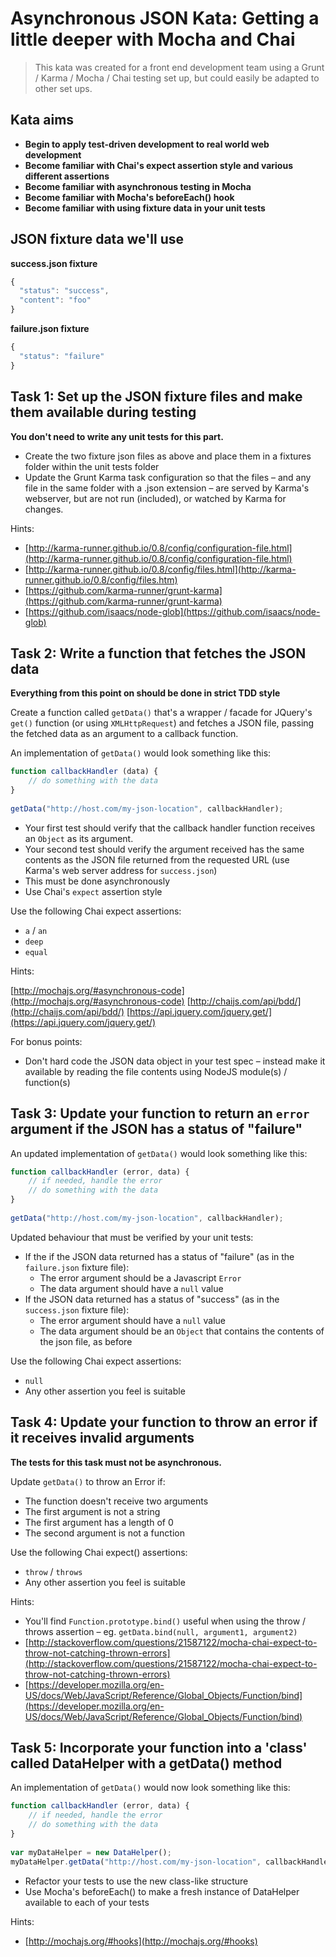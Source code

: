# Asynchronous JSON Kata: Getting a little deeper with Mocha and Chai

> This kata was created for a front end development team using a Grunt / Karma / Mocha / Chai testing set up, but could easily be adapted to other set ups.


## Kata aims

* **Begin to apply test-driven development to real world web development**
* **Become familiar with Chai's expect assertion style and various different assertions**
* **Become familiar with asynchronous testing in Mocha**
* **Become familiar with Mocha's beforeEach() hook**
* **Become familiar with using fixture data in your unit tests**

## JSON fixture data we'll use

**success.json fixture**

```js
{
  "status": "success",
  "content": "foo"
}
```

**failure.json fixture**

```js
{
  "status": "failure"
}
```

## Task 1: Set up the JSON fixture files and make them available during testing

**You don't need to write any unit tests for this part.**

* Create the two fixture json files as above and place them in a fixtures folder within the unit tests folder
* Update the Grunt Karma task configuration so that the files – and any file in the same folder with a .json extension – are served by Karma's webserver, but are not run (included), or watched by Karma for changes.

Hints:

* [http://karma-runner.github.io/0.8/config/configuration-file.html](http://karma-runner.github.io/0.8/config/configuration-file.html)
* [http://karma-runner.github.io/0.8/config/files.html](http://karma-runner.github.io/0.8/config/files.htm)
* [https://github.com/karma-runner/grunt-karma](https://github.com/karma-runner/grunt-karma)
* [https://github.com/isaacs/node-glob](https://github.com/isaacs/node-glob)

## Task 2: Write a function that fetches the JSON data

**Everything from this point on should be done in strict TDD style**

Create a function called `getData()` that's a wrapper / facade for JQuery's `get()` function (or using `XMLHttpRequest`) and fetches a JSON file, passing the fetched data as an argument to a callback function.

An implementation of `getData()` would look something like this:

```js
function callbackHandler (data) {
    // do something with the data
}
  
getData("http://host.com/my-json-location", callbackHandler);
```

* Your first test should verify that the callback handler function receives an `Object` as its argument.
* Your second test should verify the argument received has the same contents as the JSON file returned from the requested URL (use Karma's web server address for `success.json`)
* This must be done asynchronously
* Use Chai's `expect` assertion style

Use the following Chai expect assertions:

* `a` / `an`
* `deep`
* `equal`

Hints:

[http://mochajs.org/#asynchronous-code](http://mochajs.org/#asynchronous-code)
[http://chaijs.com/api/bdd/](http://chaijs.com/api/bdd/)
[https://api.jquery.com/jquery.get/](https://api.jquery.com/jquery.get/)

For bonus points:

* Don't hard code the JSON data object in your test spec – instead make it available by reading the file contents using NodeJS module(s) / function(s)

## Task 3: Update your function to return an `error` argument if the JSON has a status of "failure"

An updated implementation of `getData()` would look something like this:

```js
function callbackHandler (error, data) {
    // if needed, handle the error
    // do something with the data
}
  
getData("http://host.com/my-json-location", callbackHandler);
```

Updated behaviour that must be verified by your unit tests:

* If the if the JSON data returned has a status of "failure" (as in the `failure.json` fixture file):
	* The error argument should be a Javascript `Error`
	* The data argument should have a `null` value
* If the JSON data returned has a status of "success" (as in the `success.json` fixture file):
	* The error argument should have a `null` value
	* The data argument should be an `Object` that contains the contents of the json file, as before

Use the following Chai expect assertions:

* `null`
* Any other assertion you feel is suitable

## Task 4: Update your function to throw an error if it receives invalid arguments

**The tests for this task must not be asynchronous.**

Update `getData()` to throw an Error if:

* The function doesn't receive two arguments
* The first argument is not a string
* The first argument has a length of 0
* The second argument is not a function

Use the following Chai expect() assertions:

* `throw` / `throws`
* Any other assertion you feel is suitable

Hints:

* You'll find `Function.prototype.bind()` useful when using the throw / throws assertion – eg. `getData.bind(null, argument1, argument2)`
* [http://stackoverflow.com/questions/21587122/mocha-chai-expect-to-throw-not-catching-thrown-errors](http://stackoverflow.com/questions/21587122/mocha-chai-expect-to-throw-not-catching-thrown-errors)
* [https://developer.mozilla.org/en-US/docs/Web/JavaScript/Reference/Global_Objects/Function/bind](https://developer.mozilla.org/en-US/docs/Web/JavaScript/Reference/Global_Objects/Function/bind)

## Task 5: Incorporate your function into a 'class' called DataHelper with a getData() method

An implementation of `getData()` would now look something like this:

```js
function callbackHandler (error, data) {
    // if needed, handle the error
    // do something with the data
}
 
var myDataHelper = new DataHelper();
myDataHelper.getData("http://host.com/my-json-location", callbackHandler);
```

* Refactor your tests to use the new class-like structure
* Use Mocha's beforeEach() to make a fresh instance of DataHelper available to each of your tests

Hints:

* [http://mochajs.org/#hooks](http://mochajs.org/#hooks)
